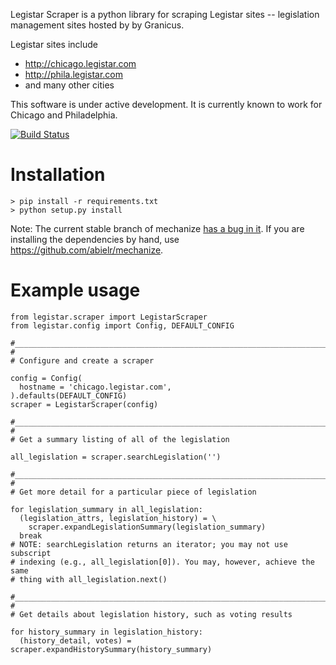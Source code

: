 Legistar Scraper is a python library for scraping Legistar sites -- legislation management sites hosted by by Granicus.

Legistar sites include 
- http://chicago.legistar.com
- http://phila.legistar.com
- and many other cities

This software is under active development. It is currently known to work for Chicago and Philadelphia.

[![Build Status](https://travis-ci.org/fgregg/legistar-scrape.png?branch=master)](https://travis-ci.org/fgregg/legistar-scrape)
# Installation
    > pip install -r requirements.txt
    > python setup.py install

Note: The current stable branch of mechanize [has a bug in it](https://github.com/jjlee/mechanize/pull/58). If
you are installing the dependencies by hand, use https://github.com/abielr/mechanize.

# Example usage

    from legistar.scraper import LegistarScraper
    from legistar.config import Config, DEFAULT_CONFIG

    #__________________________________________________________________________
    #
    # Configure and create a scraper

    config = Config(
      hostname = 'chicago.legistar.com',
    ).defaults(DEFAULT_CONFIG)
    scraper = LegistarScraper(config)

    #__________________________________________________________________________
    #
    # Get a summary listing of all of the legislation

    all_legislation = scraper.searchLegislation('')

    #__________________________________________________________________________
    #
    # Get more detail for a particular piece of legislation

    for legislation_summary in all_legislation:
      (legislation_attrs, legislation_history) = \
        scraper.expandLegislationSummary(legislation_summary)
      break
    # NOTE: searchLegislation returns an iterator; you may not use subscript
    # indexing (e.g., all_legislation[0]). You may, however, achieve the same
    # thing with all_legislation.next()

    #__________________________________________________________________________
    #
    # Get details about legislation history, such as voting results

    for history_summary in legislation_history:
      (history_detail, votes) = scraper.expandHistorySummary(history_summary)


